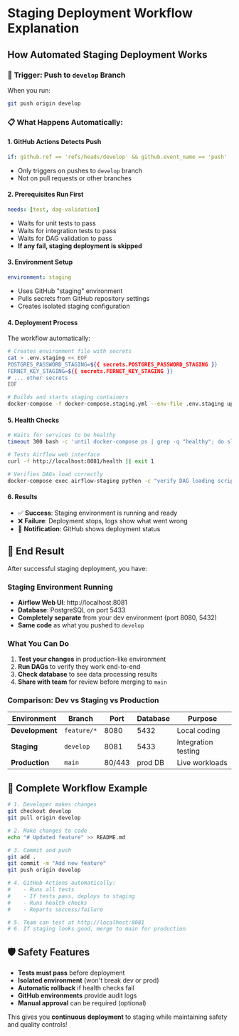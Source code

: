# Staging Deployment Workflow Explanation

## How Automated Staging Deployment Works

### 🚀 **Trigger**: Push to `develop` Branch
When you run:
```bash
git push origin develop
```

### 📋 **What Happens Automatically**:

#### 1. **GitHub Actions Detects Push**
```yaml
if: github.ref == 'refs/heads/develop' && github.event_name == 'push'
```
- Only triggers on pushes to `develop` branch
- Not on pull requests or other branches

#### 2. **Prerequisites Run First**
```yaml
needs: [test, dag-validation]
```
- Waits for unit tests to pass
- Waits for integration tests to pass  
- Waits for DAG validation to pass
- **If any fail, staging deployment is skipped**

#### 3. **Environment Setup**
```yaml
environment: staging
```
- Uses GitHub "staging" environment
- Pulls secrets from GitHub repository settings
- Creates isolated staging configuration

#### 4. **Deployment Process**
The workflow automatically:

```bash
# Creates environment file with secrets
cat > .env.staging << EOF
POSTGRES_PASSWORD_STAGING=${{ secrets.POSTGRES_PASSWORD_STAGING }}
FERNET_KEY_STAGING=${{ secrets.FERNET_KEY_STAGING }}
# ... other secrets
EOF

# Builds and starts staging containers
docker-compose -f docker-compose.staging.yml --env-file .env.staging up -d --build
```

#### 5. **Health Checks**
```bash
# Waits for services to be healthy
timeout 300 bash -c 'until docker-compose ps | grep -q "healthy"; do sleep 10; done'

# Tests Airflow web interface
curl -f http://localhost:8081/health || exit 1

# Verifies DAGs load correctly
docker-compose exec airflow-staging python -c "verify DAG loading script"
```

#### 6. **Results**
- ✅ **Success**: Staging environment is running and ready
- ❌ **Failure**: Deployment stops, logs show what went wrong
- 📧 **Notification**: GitHub shows deployment status

## 🎯 **End Result**

After successful staging deployment, you have:

### **Staging Environment Running**
- **Airflow Web UI**: http://localhost:8081
- **Database**: PostgreSQL on port 5433
- **Completely separate** from your dev environment (port 8080, 5432)
- **Same code** as what you pushed to `develop`

### **What You Can Do**
1. **Test your changes** in production-like environment
2. **Run DAGs** to verify they work end-to-end
3. **Check database** to see data processing results
4. **Share with team** for review before merging to `main`

### **Comparison: Dev vs Staging vs Production**

| Environment | Branch | Port | Database | Purpose |
|-------------|--------|------|----------|---------|
| **Development** | `feature/*` | 8080 | 5432 | Local coding |
| **Staging** | `develop` | 8081 | 5433 | Integration testing |
| **Production** | `main` | 80/443 | prod DB | Live workloads |

## 🔄 **Complete Workflow Example**

```bash
# 1. Developer makes changes
git checkout develop
git pull origin develop

# 2. Make changes to code
echo "# Updated feature" >> README.md

# 3. Commit and push
git add .
git commit -m "Add new feature"
git push origin develop

# 4. GitHub Actions automatically:
#    - Runs all tests
#    - If tests pass, deploys to staging
#    - Runs health checks
#    - Reports success/failure

# 5. Team can test at http://localhost:8081
# 6. If staging looks good, merge to main for production
```

## 🛡️ **Safety Features**

- **Tests must pass** before deployment
- **Isolated environment** (won't break dev or prod)
- **Automatic rollback** if health checks fail
- **GitHub environments** provide audit logs
- **Manual approval** can be required (optional)

This gives you **continuous deployment** to staging while maintaining safety and quality controls!
